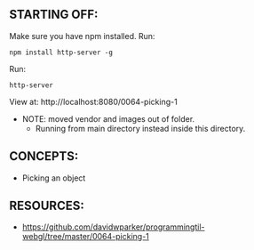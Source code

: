 ## STARTING OFF:

Make sure you have npm installed.
Run:
```
npm install http-server -g
```

Run:
```
http-server
```

View at: http://localhost:8080/0064-picking-1

* NOTE: moved vendor and images out of folder.
  * Running from main directory instead inside this directory.

## CONCEPTS:

* Picking an object

## RESOURCES:

* https://github.com/davidwparker/programmingtil-webgl/tree/master/0064-picking-1
